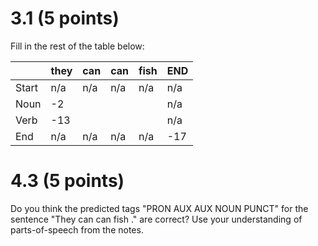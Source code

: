 # 3.1 (5 points)

Fill in the rest of the table below:

|      | they | can | can | fish | END |
|------|------|-----|-----|------|-----|
| Start|  n/a | n/a | n/a | n/a  | n/a |
| Noun | -2   |     |     |      | n/a |
| Verb | -13  |     |     |      | n/a |
| End  | n/a  | n/a | n/a | n/a  | -17 |


# 4.3 (5 points)

Do you think the predicted tags "PRON AUX AUX NOUN PUNCT" for the sentence "They can can fish ." are correct? Use your understanding of parts-of-speech from the notes.










